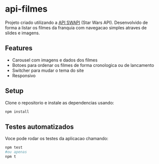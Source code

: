 # api-filmes

Projeto criado utilizando a [API SWAPI](https://swapi.dev/) (Star Wars API). Desenvolvido de forma a listar os filmes da franquia com navegacao simples atraves de slides e imagens.

## Features

- Carousel com imagens e dados dos filmes
- Botoes para ordenar os filmes de forma cronologica ou de lancamento
- Switcher para mudar o tema do site
- Responsivo

## Setup

Clone o repositorio e instale as dependencias usando:

```sh
npm install
```

## Testes automatizados

Voce pode rodar os testes da aplicacao chamando:

```sh
npm test
#ou apenas
npm t
```
